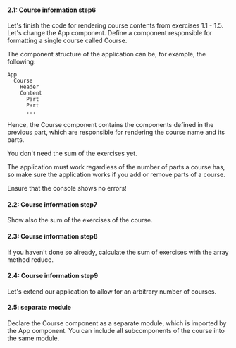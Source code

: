 #### 2.1: Course information step6

Let's finish the code for rendering course contents from exercises 1.1 - 1.5.
Let's change the App component.
Define a component responsible for formatting a single course called Course.

The component structure of the application can be, for example, the following:

```
App
  Course
    Header
    Content
      Part
      Part
      ...
```

Hence, the Course component contains the components defined in the previous part, which are responsible for rendering the course name and its parts.

You don't need the sum of the exercises yet.

The application must work regardless of the number of parts a course has, so make sure the application works if you add or remove parts of a course.

Ensure that the console shows no errors!

#### 2.2: Course information step7

Show also the sum of the exercises of the course.

#### 2.3: Course information step8

If you haven't done so already, calculate the sum of exercises with the array method reduce.

#### 2.4: Course information step9

Let's extend our application to allow for an arbitrary number of courses.

#### 2.5: separate module

Declare the Course component as a separate module, which is imported by the App component. You can include all subcomponents of the course into the same module.
